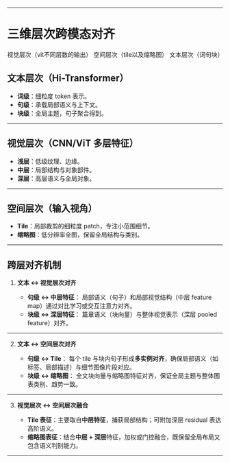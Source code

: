 
---

# 三维层次跨模态对齐
视觉层次（vit不同层数的输出） 空间层次（tile以及缩略图） 文本层次（词句块）

## 文本层次（Hi-Transformer）

* **词级**：细粒度 token 表示。
* **句级**：承载局部语义与上下文。
* **块级**：全局主题，句子聚合得到。

---

## 视觉层次（CNN/ViT 多层特征）

* **浅层**：低级纹理、边缘。
* **中层**：局部结构与对象部件。
* **深层**：高层语义与全局对象。

---

## 空间层次（输入视角）

* **Tile**：局部裁剪的细粒度 patch，专注小范围细节。
* **缩略图**：低分辨率全图，保留全局结构与类别。

---

##  跨层对齐机制

1. **文本 ↔ 视觉层次对齐**

   * **句级 ↔ 中层特征**：
     局部语义（句子）和局部视觉结构（中层 feature map）通过对比学习或交互注意力对齐。
   * **块级 ↔ 深层特征**：
     篇章语义（块向量）与整体视觉表示（深层 pooled feature）对齐。

---

2. **文本 ↔ 空间层次对齐**

   * **句级 ↔ Tile**：
     每个 tile 与块内句子形成**多实例对齐**，确保局部语义（如标签、局部描述）与细节图像片段对应。
   * **块级 ↔ 缩略图**：
     全文块向量与缩略图特征对齐，保证全局主题与整体图表类别、趋势一致。

---

3. **视觉层次 ↔ 空间层次融合**

   * **Tile 表征**：主要取自**中层特征**，捕获局部结构；可附加深层 residual 表达高阶语义。
   * **缩略图表征**：结合**中层 + 深层**特征，加权或门控融合，既保留全局布局又包含语义判别能力。

---



